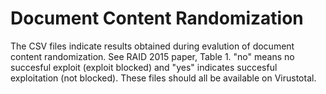 # Document Content Randomization

The CSV files indicate results obtained during evalution of document content randomization. See RAID 2015 paper, Table 1. "no" means no succesful exploit (exploit blocked) and "yes" indicates succesful exploitation (not blocked). These files should all be available on Virustotal.

